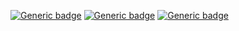[![Generic badge](https://img.shields.io/badge/🌱-VEGAN-green.svg)](https://www.vegansociety.com/go-vegan)
[![Generic badge](https://img.shields.io/badge/MADE_IN-ARGENTINA-lightblue.svg)](https://en.wikipedia.org/wiki/Argentina)
[![Generic badge](https://img.shields.io/badge/🏡-MINEHEAD,_UK-pink.svg)](https://en.wikipedia.org/wiki/Minehead)

<!---
amparoamparo/amparoamparo is a ✨ special ✨ repository because its `README.md` (this file) appears on your GitHub profile.
You can click the Preview link to take a look at your changes.

- 👋 Hi, I’m @amparoamparo
- 👀 I’m interested in ...
- 🌱 I’m currently learning ...
- 💞️ I’m looking to collaborate on ...
- 📫 How to reach me ...
📍
Some facts about me:

:mate: Made in Argentina

:beach_umbrella: I live in a coastal town in the South West of England

:woman_technologist: I'm a former UX writer / content designer transitioning into front end
--->
